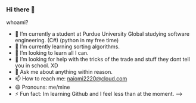 ### Hi there 👋



whoami?

- 🔭 I’m currently a student at Purdue University Global studying software engineering. (C#) (python in my free time)
- 🌱 I’m currently learning sorting algorithms.
- 👯 I’m looking to learn all I can.
- 🤔 I’m looking for help with the tricks of the trade and stuff they dont tell you in school. XD
- 💬 Ask me about anything within reason.
- 📫 How to reach me: naiomi2220@cloud.com
- 😄 Pronouns: me/mine
- ⚡ Fun fact: Im learning Github and I feel less than at the moment.
-->
